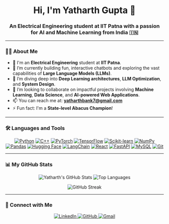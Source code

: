 <div align="center">
  <h1>Hi, I'm Yatharth Gupta 👋</h1>
  <h3>An Electrical Engineering student at IIT Patna with a passion for AI and Machine Learning from India 🇮🇳</h3>
</div>

---

### 👨‍💻 About Me

- 🔭 I'm an **Electrical Engineering** student at **IIT Patna**.
- 🌱 I’m currently building fun, interactive chatbots and exploring the vast capabilities of **Large Language Models (LLMs)**.
- 👯 I’m diving deep into **Deep Learning architectures**, **LLM Optimization**, and **System Design**.
- 💬 I’m looking to collaborate on impactful projects involving **Machine Learning**, **Data Science**, and **AI-powered Web Applications**.
- 📫 You can reach me at: **yatharthbank7@gmail.com**
- ⚡ Fun fact: I'm a **State-level Abacus Champion**!

---

### 🛠️ Languages and Tools

<p align="center">
  <a href="#"><img alt="Python" src="https://img.shields.io/badge/Python-3776AB?style=for-the-badge&logo=python&logoColor=white"></a>
  <a href="#"><img alt="C++" src="https://img.shields.io/badge/C%2B%2B-00599C?style=for-the-badge&logo=c%2B%2B&logoColor=white"></a>
  <a href="#"><img alt="PyTorch" src="https://img.shields.io/badge/PyTorch-EE4C2C?style=for-the-badge&logo=pytorch&logoColor=white"></a>
  <a href="#"><img alt="TensorFlow" src="https://img.shields.io/badge/TensorFlow-FF6F00?style=for-the-badge&logo=tensorflow&logoColor=white"></a>
  <a href="#"><img alt="Scikit-learn" src="https://img.shields.io/badge/scikit_learn-F7931E?style=for-the-badge&logo=scikit-learn&logoColor=white"></a>
  <a href="#"><img alt="NumPy" src="https://img.shields.io/badge/NumPy-013243?style=for-the-badge&logo=numpy&logoColor=white"></a>
  <a href="#"><img alt="Pandas" src="https://img.shields.io/badge/Pandas-150458?style=for-the-badge&logo=pandas&logoColor=white"></a>
  <a href="#"><img alt="Hugging Face" src="https://img.shields.io/badge/%F0%9F%A4%97_Hugging_Face-FFD21E?style=for-the-badge&logo=huggingface&logoColor=black"></a>
  <a href="#"><img alt="LangChain" src="https://img.shields.io/badge/LangChain-052a25?style=for-the-badge&logo=langchain&logoColor=white"></a>
  <a href="#"><img alt="React" src="https://img.shields.io/badge/React-20232A?style=for-the-badge&logo=react&logoColor=61DAFB"></a>
  <a href="#"><img alt="FastAPI" src="https://img.shields.io/badge/FastAPI-009688?style=for-the-badge&logo=fastapi&logoColor=white"></a>
  <a href="#"><img alt="MySQL" src="https://img.shields.io/badge/MySQL-4479A1?style=for-the-badge&logo=mysql&logoColor=white"></a>
  <a href="#"><img alt="Git" src="https://img.shields.io/badge/Git-F05032?style=for-the-badge&logo=git&logoColor=white"></a>
</p>

---

### 📊 My GitHub Stats

<p align="center">
  <img src="https://github-readme-stats.vercel.app/api?username=yatharth7115&show_icons=true&theme=tokyonight&include_all_commits=true&count_private=true" alt="Yatharth's GitHub Stats" />
  <img src="https://github-readme-stats.vercel.app/api/top-langs/?username=yatharth7115&layout=compact&theme=tokyonight" alt="Top Languages" />
</p>
<p align="center">
  <img src="https://github-readme-streak-stats.herokuapp.com/?user=yatharth7115&theme=dark" alt="GitHub Streak" />
</p>

---

### 🔗 Connect with Me

<p align="center">
  <a href="[YOUR_LINKEDIN_PROFILE_URL]">
    <img src="https://img.shields.io/badge/LinkedIn-0077B5?style=for-the-badge&logo=linkedin&logoColor=white" alt="LinkedIn"/>
  </a>
  <a href="https://github.com/yatharth7115">
    <img src="https://img.shields.io/badge/GitHub-181717?style=for-the-badge&logo=github&logoColor=white" alt="GitHub"/>
  </a>
  <a href="mailto:yatharthbank7@gmail.com">
    <img src="https://img.shields.io/badge/Gmail-D14836?style=for-the-badge&logo=gmail&logoColor=white" alt="Gmail"/>
  </a>
</p>
